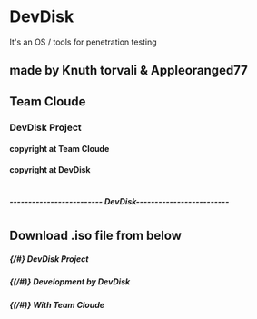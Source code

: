 # DevDisk
It's an OS / tools for penetration testing

## made by Knuth torvali & Appleoranged77
## Team Cloude

### DevDisk Project

#### copyright at Team Cloude
#### copyright at DevDisk
# 
# 
##### ------------------------- DevDisk-------------------------
# 
# 
## Download .iso file from below


##### {/#} DevDisk Project
##### {(/#)} Development by DevDisk
##### {(/#)}           With Team Cloude
